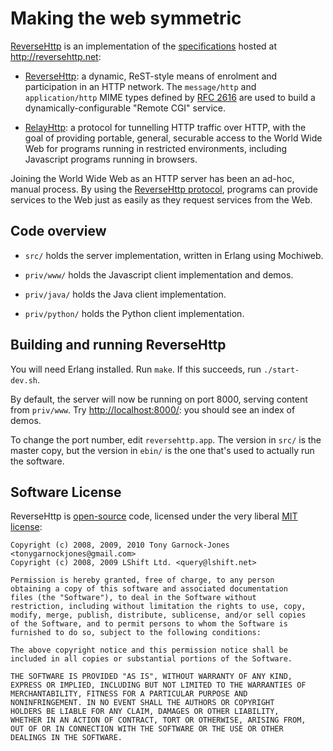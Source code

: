 # Making the web symmetric

[ReverseHttp](http://github.com/tonyg/reversehttp) is an
implementation of the [specifications][specs] hosted at
<http://reversehttp.net>:

 - [ReverseHttp][rev]: a dynamic, ReST-style means of enrolment and
   participation in an HTTP network. The `message/http` and
   `application/http` MIME types defined by [RFC 2616][] are used to
   build a dynamically-configurable "Remote CGI" service.

 - [RelayHttp][relay]: a protocol for tunnelling HTTP traffic over
   HTTP, with the goal of providing portable, general, securable
   access to the World Wide Web for programs running in restricted
   environments, including Javascript programs running in browsers.

Joining the World Wide Web as an HTTP server has been an ad-hoc,
manual process. By using the [ReverseHttp protocol][rev], programs can
provide services to the Web just as easily as they request services
from the Web.

## Code overview

 - `src/` holds the server implementation, written in Erlang using
   Mochiweb.

 - `priv/www/` holds the Javascript client implementation and demos.

 - `priv/java/` holds the Java client implementation.

 - `priv/python/` holds the Python client implementation.

## Building and running ReverseHttp

You will need Erlang installed. Run `make`. If this succeeds, run `./start-dev.sh`.

By default, the server will now be running on port 8000, serving
content from `priv/www`. Try <http://localhost:8000/>: you should see
an index of demos.

To change the port number, edit `reversehttp.app`. The version in
`src/` is the master copy, but the version in `ebin/` is the one
that's used to actually run the software.

## Software License

ReverseHttp is [open-source](http://www.opensource.org/) code,
licensed under the very liberal [MIT
license](http://www.opensource.org/licenses/mit-license.php):

    Copyright (c) 2008, 2009, 2010 Tony Garnock-Jones <tonygarnockjones@gmail.com>
    Copyright (c) 2008, 2009 LShift Ltd. <query@lshift.net>

    Permission is hereby granted, free of charge, to any person
    obtaining a copy of this software and associated documentation
    files (the "Software"), to deal in the Software without
    restriction, including without limitation the rights to use, copy,
    modify, merge, publish, distribute, sublicense, and/or sell copies
    of the Software, and to permit persons to whom the Software is
    furnished to do so, subject to the following conditions:

    The above copyright notice and this permission notice shall be
    included in all copies or substantial portions of the Software.

    THE SOFTWARE IS PROVIDED "AS IS", WITHOUT WARRANTY OF ANY KIND,
    EXPRESS OR IMPLIED, INCLUDING BUT NOT LIMITED TO THE WARRANTIES OF
    MERCHANTABILITY, FITNESS FOR A PARTICULAR PURPOSE AND
    NONINFRINGEMENT. IN NO EVENT SHALL THE AUTHORS OR COPYRIGHT
    HOLDERS BE LIABLE FOR ANY CLAIM, DAMAGES OR OTHER LIABILITY,
    WHETHER IN AN ACTION OF CONTRACT, TORT OR OTHERWISE, ARISING FROM,
    OUT OF OR IN CONNECTION WITH THE SOFTWARE OR THE USE OR OTHER
    DEALINGS IN THE SOFTWARE.

  [rev]: http://reversehttp.net/reverse-http-spec.html
  [relay]: http://reversehttp.net/relay-http-spec.html
  [specs]: http://reversehttp.net/specs.html
  [RFC 2616]: http://www.w3.org/Protocols/rfc2616/rfc2616.html
